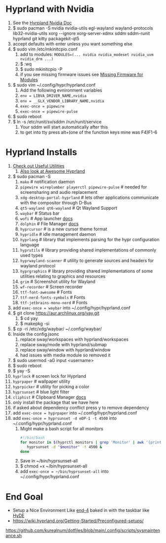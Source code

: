 # Hyprland with Nvidia
1. See the [Hyrpland Nvidia Doc](https://wiki.hyprland.org/Nvidia/)
2. $ sudo pacman -S nvidia nvidia-utils egl-wayland wayland-protocols  lib32-nvidia-utils xorg --ignore xorg-server-xdmx sddm sddm-runit hyprland git kitty packagekit-qt5 
3. accept defaults with enter unless you want something else
4. $ sudo vim /etc/mkinitcpio.conf
   1. add to modules: ```MODULES=(... nvidia nvidia_modeset nvidia_uvm nvidia_drm ...)```
   2. $ :wq
   3. $ sudo mkinitcpio -P
   4. if you see missing firmware issues see [Missing Firmware for Modules](../base-install.md#missing-firmware-for-modules)
5. $ sudo vim ~/.config/hypr/hyprland.conf
   1. Add the following evnironment variables
   2. ```env = LIBVA_DRIVER_NAME,nvidia```
   3. ```env = __GLX_VENDOR_LIBRARY_NAME,nvidia```
   4. ```exec-once = pipewire```
   5. ```exec-once = pipewire-pulse```
6. $ sudo reboot
7. $ ln -s /etc/runit/sv/sddm /run/runit/service
   1. Your sddm will start automatically after this
   2. to get into tty press alt+(one of the function keys mine was F4)F1-6

# Hyprland Installs
1. [Check out Useful Utilities](https://wiki.hyprland.org/Useful-Utilities/)
   1. [Also look at Awesome Hyprland](https://github.com/hyprland-community/awesome-hyprland)
2. $ sudo pacman -S 
   1. ```mako``` # notification daemon 
   2. ```pipewire wireplumber playerctl pipewire-pulse``` # needed for screensharing and audio replacement
   3. ```xdg-desktop-portal-hyprland``` # lets other applications communicate with the compositor through D-Bus
   4. ```qt5-wayland qt6-wayland``` # Qt Wayland Support
   5. ```waybar``` # Status bar
   6. ```wofi``` # App launcher [docs](https://cloudninja.pw/docs/wofi.html)
   7. ```dolphin``` # File Manager [docs](https://github.com/KDE/dolphin)
   8. ```hyprcursor``` # is a new cursor theme format
   9. ```hypridle``` # idle management daemon
   10. ```hyprlang``` # library that implements parsing for the hypr configuration language
   11. ```hyprutils``` # library providing shared implementations of commonly used types
   12. ```hyprwayland-scanner``` # utility to generate sources and headers for wayland protocol
   13. ```hyprgraphics``` # library providing shared implementations of some utilities relating to graphics and resources
   14. ```grim``` # Screenshot utility for Wayland
   15. ```wf-recorder``` # Screen recorder
   16. ```ttf-font-awesome``` # Fonts
   17. ```ttf-nerd-fonts-symbols``` # Fonts
   18. ```ttf-jetbrains-mono-nerd``` # Fonts
3. add ```exec-once = waybar``` into ~/.config/hypr/hyprland.conf
4. $ git clone https://aur.archlinux.org/yay.git
   1. $ cd yay
   2. $ makepkg -si
5. $ cp -ri /etc/xdg/waybar/ ~/.config/waybar/
6. Inside the config.jsonc
   1. replace sway/workspaces with hyprland/workspaces
   2. replace sway/mode with hyprland/submap
   3. replace sway/window with hyprland/window
   4. had issues with media module so removed it
7. $ sudo usermod -aG input \<username>
8. $ sudo reboot
9.  $ yay -S 
   1. ```hyprlock``` # screen lock for Hyprland
   2. ```hyprpaper``` # wallpaper utility
   3. ```hyprpicker``` # utility for picking a color
   4. ```hyprsunset``` # blue light filter
   5. ```cliphist``` # Clipboard Manager [docs](https://github.com/sentriz/cliphist)
   6. only install the package that we have here
   7. if asked about dependency conflict press y to remove dependency
10. add ```exec-once = hyprpaper``` into ~/.config/hypr/hyprland.conf
11. add ```exec-once = hyprsunset -d eDP-1 -t 4500``` into ~/.config/hypr/hyprland.conf
    1. Might make a bash script for all monitors
         ```sh
         #!/bin/bash
         for monitor in $(hyprctl monitors | grep 'Monitor' | awk '{print $2}'); do
            hyprsunset -d "$monitor" -t 4500 &
         done
         ```
    2. Save in ~/bin/hyprsunset-all
    3. $ chmod +x ~/bin/hyprsunset-all
    4. add ```exec-once = ~/bin/hyprsunset-all``` into ~/.config/hypr/hyprland.conf
   

# End Goal 
* Setup a Nice Environment Like [end-4](https://github.com/end-4/dots-hyprland/tree/main) baked in with the taskbar like [HyDE](https://github.com/HyDE-Project/HyDE)
* https://wiki.hyprland.org/Getting-Started/Preconfigured-setups/

https://github.com/kurealnum/dotfiles/blob/main/.config/scripts/sysmaintenance.sh